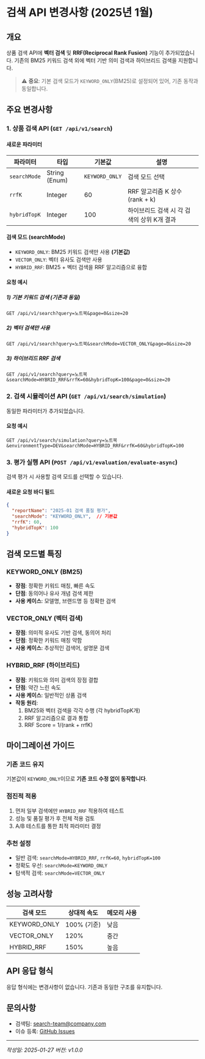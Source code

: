 # 검색 API 변경사항 (2025년 1월)

## 개요
상품 검색 API에 **벡터 검색** 및 **RRF(Reciprocal Rank Fusion)** 기능이 추가되었습니다.
기존의 BM25 키워드 검색 외에 벡터 기반 의미 검색과 하이브리드 검색을 지원합니다.

> ⚠️ **중요**: 기본 검색 모드가 `KEYWORD_ONLY`(BM25)로 설정되어 있어, 기존 동작과 동일합니다.

## 주요 변경사항

### 1. 상품 검색 API (`GET /api/v1/search`)

#### 새로운 파라미터
| 파라미터 | 타입 | 기본값 | 설명 |
|---------|------|--------|------|
| `searchMode` | String (Enum) | `KEYWORD_ONLY` | 검색 모드 선택 |
| `rrfK` | Integer | 60 | RRF 알고리즘 K 상수 (rank + k) |
| `hybridTopK` | Integer | 100 | 하이브리드 검색 시 각 검색의 상위 K개 결과 |

#### 검색 모드 (searchMode)
- `KEYWORD_ONLY`: BM25 키워드 검색만 사용 **(기본값)**
- `VECTOR_ONLY`: 벡터 유사도 검색만 사용
- `HYBRID_RRF`: BM25 + 벡터 검색을 RRF 알고리즘으로 융합

#### 요청 예시

##### 1) 기본 키워드 검색 (기존과 동일)
```http
GET /api/v1/search?query=노트북&page=0&size=20
```

##### 2) 벡터 검색만 사용
```http
GET /api/v1/search?query=노트북&searchMode=VECTOR_ONLY&page=0&size=20
```

##### 3) 하이브리드 RRF 검색
```http
GET /api/v1/search?query=노트북&searchMode=HYBRID_RRF&rrfK=60&hybridTopK=100&page=0&size=20
```

### 2. 검색 시뮬레이션 API (`GET /api/v1/search/simulation`)

동일한 파라미터가 추가되었습니다.

#### 요청 예시
```http
GET /api/v1/search/simulation?query=노트북&environmentType=DEV&searchMode=HYBRID_RRF&rrfK=60&hybridTopK=100
```

### 3. 평가 실행 API (`POST /api/v1/evaluation/evaluate-async`)

검색 평가 시 사용할 검색 모드를 선택할 수 있습니다.

#### 새로운 요청 바디 필드
```json
{
  "reportName": "2025-01 검색 품질 평가",
  "searchMode": "KEYWORD_ONLY",  // 기본값
  "rrfK": 60,
  "hybridTopK": 100
}
```

## 검색 모드별 특징

### KEYWORD_ONLY (BM25)
- **장점**: 정확한 키워드 매칭, 빠른 속도
- **단점**: 동의어나 유사 개념 검색 제한
- **사용 케이스**: 모델명, 브랜드명 등 정확한 검색

### VECTOR_ONLY (벡터 검색)
- **장점**: 의미적 유사도 기반 검색, 동의어 처리
- **단점**: 정확한 키워드 매칭 약함
- **사용 케이스**: 추상적인 검색어, 설명문 검색

### HYBRID_RRF (하이브리드)
- **장점**: 키워드와 의미 검색의 장점 결합
- **단점**: 약간 느린 속도
- **사용 케이스**: 일반적인 상품 검색
- **작동 원리**: 
  1. BM25와 벡터 검색을 각각 수행 (각 hybridTopK개)
  2. RRF 알고리즘으로 결과 통합
  3. RRF Score = 1/(rank + rrfK)

## 마이그레이션 가이드

### 기존 코드 유지
기본값이 `KEYWORD_ONLY`이므로 **기존 코드 수정 없이 동작합니다**.

### 점진적 적용
1. 먼저 일부 검색에만 `HYBRID_RRF` 적용하여 테스트
2. 성능 및 품질 평가 후 전체 적용 검토
3. A/B 테스트를 통한 최적 파라미터 결정

### 추천 설정
- 일반 검색: `searchMode=HYBRID_RRF`, `rrfK=60`, `hybridTopK=100`
- 정확도 우선: `searchMode=KEYWORD_ONLY`
- 탐색적 검색: `searchMode=VECTOR_ONLY`

## 성능 고려사항

| 검색 모드 | 상대적 속도 | 메모리 사용 |
|---------|------------|------------|
| KEYWORD_ONLY | 100% (기준) | 낮음 |
| VECTOR_ONLY | 120% | 중간 |
| HYBRID_RRF | 150% | 높음 |

## API 응답 형식
응답 형식에는 변경사항이 없습니다. 기존과 동일한 구조를 유지합니다.

## 문의사항
- 검색팀: search-team@company.com
- 이슈 등록: [GitHub Issues](https://github.com/company/search-api/issues)

---
*작성일: 2025-01-27*
*버전: v1.0.0*